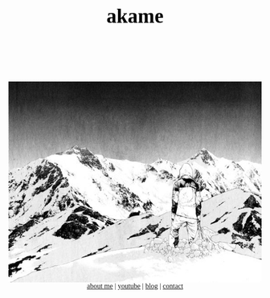 <!DOCTYPE html>
<html>
<head>
<title></title>

<link rel="shortcut icon" href="/favicon.ico" type="image/x-icon">
<link rel="icon" href="/favicon.ico" type="image/x-icon">

<style>
body {
  font-family: 'Times New Roman', serif;
}

.header {
  padding: 80px;
  text-align: center;
  color: black;
}

.header h1 {
  font-size: 40px;
  font-family: 'Times New Roman', serif;
}

.navbar {
  text-align: center;
}

  a:link {
  text-decoration: underline;
}

  .center {
  display: block;
  margin-left: auto;
  margin-right: auto;
  width: 50%;
}
  
</style>
</head>

<body>
<div class="header">
  <h1>akame</h1>
</div>

<img src="Pinterest Image.jpg" alt="ak" style="width:600px;height:400px;" class="center">

<div class="navbar">
  <a href="#">about me</a>
  <span> | </span>
  <a href="#">youtube</a>
  <span> | </span>
  <a href="#">blog</a>
  <span> | </span>
  <a href="#" class="right">contact</a>
</div>
</body>
</html>
